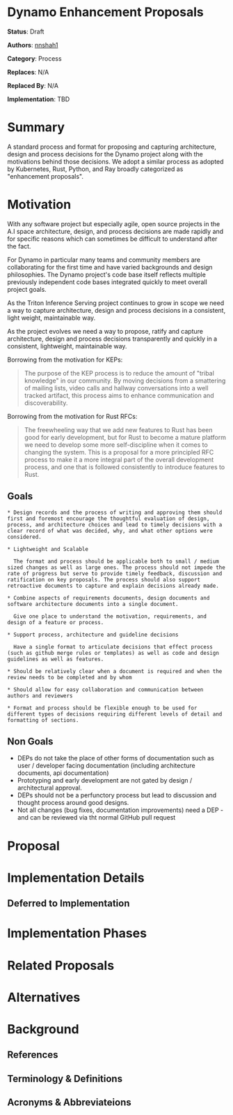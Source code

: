 # Dynamo Enhancement Proposals

**Status**: Draft

**Authors**: [nnshah1](https://github.com/nnshah1)

**Category**: Process

**Replaces**: N/A

**Replaced By**: N/A

**Implementation**: TBD

# Summary

A standard process and format for proposing and capturing
architecture, design and process decisions for the Dynamo project
along with the motivations behind those decisions. We adopt a similar
process as adopted by Kubernetes, Rust, Python, and Ray broadly
categorized as "enhancement proposals".

# Motivation

With any software project but especially agile, open source projects
in the A.I space architecture, design, and process decisions are made
rapidly and for specific reasons which can sometimes be difficult to
understand after the fact. 

For Dynamo in particular many teams and community members are
collaborating for the first time and have varied backgrounds and
design philosophies. The Dynamo project's code base itself reflects
multiple previously independent code bases integrated quickly to meet
overall project goals. 

As the Triton Inference Serving project continues to grow in scope we need a way to capture architecture, design and process decisions in a consistent, light weight, maintainable way. 

As the project evolves we need a way to propose, ratify and capture
architecture, design and process decisions transparently and quickly
in a consistent, lightweight, maintainable way.

Borrowing from the motivation for KEPs:

> The purpose of the KEP process is to reduce the amount of "tribal knowledge" in our community. By moving decisions from a smattering of mailing lists, video calls and hallway conversations into a well tracked artifact, this process aims to enhance communication and discoverability.

Borrowing from the motivation for Rust RFCs:

> The freewheeling way that we add new features to Rust has been good for early development, but for Rust to become a mature platform we need to develop some more self-discipline when it comes to changing the system. This is a proposal for a more principled RFC process to make it a more integral part of the overall development process, and one that is followed consistently to introduce features to Rust.


## Goals

    * Design records and the process of writing and approving them should first and foremost encourage the thoughtful evaluation of design, process, and architecture choices and lead to timely decisions with a clear record of what was decided, why, and what other options were considered. 

	* Lightweight and Scalable
	  
	  The format and process should be applicable both to small / medium sized changes as well as large ones. The process should not impede the rate of progress but serve to provide timely feedback, discussion and ratification on key proposals. The process should also support retroactive documents to capture and explain decisions already made.
	  
	* Combine aspects of requirements documents, design documents and software architecture documents into a single document.
	  
	  Give one place to understand the motivation, requirements, and design of a feature or process.
	
	* Support process, architecture and guideline decisions
	
	  Have a single format to articulate decisions that effect process (such as github merge rules or templates) as well as code and design guidelines as well as features. 

    * Should be relatively clear when a document is required and when the review needs to be completed and by whom
	
    * Should allow for easy collaboration and communication between authors and reviewers

    * Format and process should be flexible enough to be used for different types of decisions requiring different levels of detail and formatting of sections.

	  	  
## Non Goals

   * DEPs do not take the place of other forms of documentation such as user / developer facing documentation (including architecture documents, api documentation)
   * Prototyping and early development are not gated by design / architectural approval.
   * DEPs should not be a perfunctory process but lead to discussion and thought process around good designs. 
   * Not all changes (bug fixes, documentation improvements) need a DEP - and can be reviewed via tht normal GitHub pull request


# Proposal

# Implementation Details

## Deferred to Implementation

# Implementation Phases

# Related Proposals

# Alternatives

# Background

## References

## Terminology & Definitions

## Acronyms & Abbreviateions


